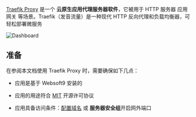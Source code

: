 [Traefik Proxy](https://traefik.io/traefik/) 是一个 **云原生应用代理服务器软件**，它被用于 HTTP 服务器 应用网关  等场景。Traefik（发音流量）是一种现代 HTTP 反向代理和负载均衡器，可轻松部署微服务


![Dashboard](https://libs.websoft9.com/Websoft9/DocsPicture/zh/traefik/traefik-gui-websoft9.webp)


## 准备

在参阅本文档使用 Traefik Proxy 时，需要确保如下几点：

- 应用是基于 Websoft9 安装的

- 应用的用途符合 [MIT](https://opensource.org/licenses/MIT) 开源许可协议

- 应用具备访问条件：[配置域名](./domain-set) 或 **服务器安全组**开启网外端口